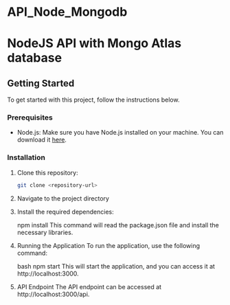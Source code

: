 # API_Node_Mongodb
 
# NodeJS API with Mongo Atlas database

## Getting Started

To get started with this project, follow the instructions below.

### Prerequisites

- Node.js: Make sure you have Node.js installed on your machine. You can download it [here](https://nodejs.org/).

### Installation

1. Clone this repository:

   ```bash
   git clone <repository-url>


2. Navigate to the project directory

3. Install the required dependencies:

    npm install
    This command will read the package.json file and install the necessary libraries.

4. Running the Application
    To run the application, use the following command:

    bash
    npm start
    This will start the application, and you can access it at http://localhost:3000.

5. API Endpoint
    The API endpoint can be accessed at http://localhost:3000/api<service to access>.
